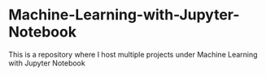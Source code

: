 # Machine-Learning-with-Jupyter-Notebook
This is a repository where I host multiple projects under Machine Learning with Jupyter Notebook
